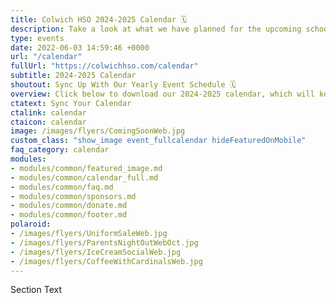 ```yaml
---
title: Colwich HSO 2024-2025 Calendar 🗓️
description: Take a look at what we have planned for the upcoming school year.
type: events
date: 2022-06-03 14:59:46 +0000
url: "/calendar"
fullUrl: "https://colwichhso.com/calendar"
subtitle: 2024-2025 Calendar
shoutout: Sync Up With Our Yearly Event Schedule 🗓️
overview: Click below to download our 2024-2025 calendar, which will keep your phone or computer in sync with our yearly events.
ctatext: Sync Your Calendar
ctalink: calendar
ctaicon: calendar
image: /images/flyers/ComingSoonWeb.jpg
custom_class: "show_image event_fullcalendar hideFeaturedOnMobile"
faq_category: calendar
modules:
- modules/common/featured_image.md
- modules/common/calendar_full.md
- modules/common/faq.md
- modules/common/sponsors.md
- modules/common/donate.md
- modules/common/footer.md
polaroid: 
- /images/flyers/UniformSaleWeb.jpg
- /images/flyers/ParentsNightOutWebOct.jpg
- /images/flyers/IceCreamSocialWeb.jpg
- /images/flyers/CoffeeWithCardinalsWeb.jpg
---
```

Section Text
